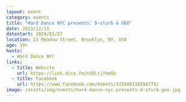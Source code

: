 ```yaml
---
layout: event
category: events
title: "Hard Dance NYC presents: D-sturb & GEO"
date: 2023/12/11
datestart: 2024/01/27
location: 23 Meadow Street, Brooklyn, NY, USA
age: 19+
hosts:
  - Hard Dance NYC
links:
  - title: Website
    url: https://link.dice.fm/nX9LtjYkmGb
  - title: Facebook
    url: https://www.facebook.com/events/372688118556775/
image: /assets/img/events/hard-dance-nyc-presents-d-sturb-geo.jpg
---
```

